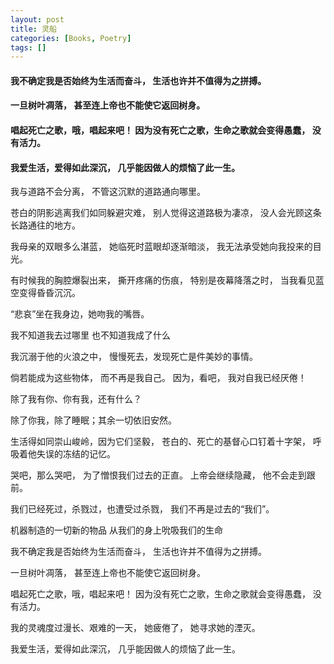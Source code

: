 ```yaml
---
layout: post
title: 灵船
categories: [Books, Poetry]
tags: []
---
```

#### 我不确定我是否始终为生活而奋斗， 生活也许并不值得为之拼搏。
#### 一旦树叶凋落， 甚至连上帝也不能使它返回树身。
#### 唱起死亡之歌，哦，唱起来吧！ 因为没有死亡之歌，生命之歌就会变得愚蠢， 没有活力。
#### 我爱生活，爱得如此深沉， 几乎能因做人的烦恼了此一生。
<!-- more -->
我与道路不会分离， 不管这沉默的道路通向哪里。

苍白的阴影逃离我们如同躲避灾难， 别人觉得这道路极为凄凉， 没人会光顾这条长路通往的地方。

我母亲的双眼多么湛蓝， 她临死时蓝眼却逐渐暗淡， 我无法承受她向我投来的目光。

有时候我的胸腔爆裂出来， 撕开疼痛的伤痕， 特别是夜幕降落之时， 当我看见蓝空变得昏昏沉沉。

“悲哀”坐在我身边，她吻我的嘴唇。

我不知道我去过哪里 也不知道我成了什么

我沉溺于他的火浪之中， 慢慢死去，发现死亡是件美妙的事情。

倘若能成为这些物体， 而不再是我自己。 因为，看吧， 我对自我已经厌倦！

除了我有你、你有我，还有什么？

除了你我，除了睡眠；其余一切依旧安然。

生活得如同崇山峻岭，因为它们坚毅， 苍白的、死亡的基督心口钉着十字架， 呼吸着他失误的冻结的记忆。

哭吧，那么哭吧， 为了憎恨我们过去的正直。 上帝会继续隐藏， 他不会走到跟前。

我们已经死过，杀戮过，也遭受过杀戮， 我们不再是过去的“我们”。

机器制造的一切新的物品 从我们的身上吮吸我们的生命

我不确定我是否始终为生活而奋斗， 生活也许并不值得为之拼搏。

一旦树叶凋落， 甚至连上帝也不能使它返回树身。

唱起死亡之歌，哦，唱起来吧！ 因为没有死亡之歌，生命之歌就会变得愚蠢， 没有活力。

我的灵魂度过漫长、艰难的一天， 她疲倦了， 她寻求她的湮灭。

我爱生活，爱得如此深沉， 几乎能因做人的烦恼了此一生。
